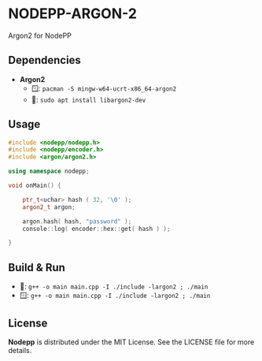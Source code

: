 # NODEPP-ARGON-2
Argon2 for NodePP

## Dependencies
- **Argon2**
    - 🪟: `pacman -S mingw-w64-ucrt-x86_64-argon2`
    - 🐧: `sudo apt install libargon2-dev`

## Usage 
```cpp
#include <nodepp/nodepp.h>
#include <nodepp/encoder.h>
#include <argon/argon2.h>

using namespace nodepp;

void onMain() {

    ptr_t<uchar> hash ( 32, '\0' );
    argon2_t argon; 

    argon.hash( hash, "password" );
    console::log( encoder::hex::get( hash ) );

}
```

## Build & Run
- 🐧: `g++ -o main main.cpp -I ./include -largon2 ; ./main`
- 🪟: `g++ -o main main.cpp -I ./include -largon2 ; ./main`

## License

**Nodepp** is distributed under the MIT License. See the LICENSE file for more details.